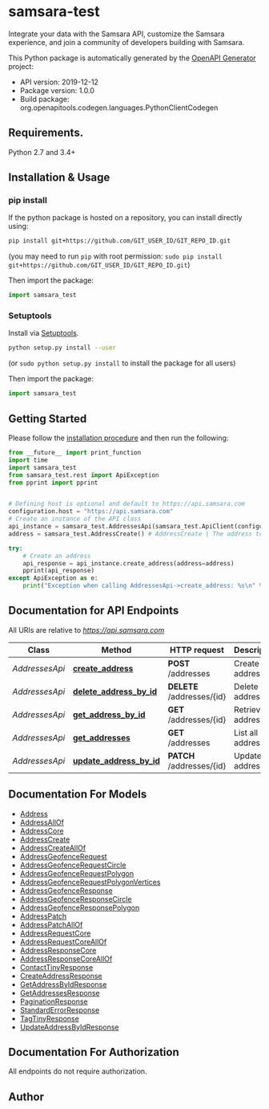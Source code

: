 # samsara-test
Integrate your data with the Samsara API, customize the Samsara experience, and join a community of developers building with Samsara.

This Python package is automatically generated by the [OpenAPI Generator](https://openapi-generator.tech) project:

- API version: 2019-12-12
- Package version: 1.0.0
- Build package: org.openapitools.codegen.languages.PythonClientCodegen

## Requirements.

Python 2.7 and 3.4+

## Installation & Usage
### pip install

If the python package is hosted on a repository, you can install directly using:

```sh
pip install git+https://github.com/GIT_USER_ID/GIT_REPO_ID.git
```
(you may need to run `pip` with root permission: `sudo pip install git+https://github.com/GIT_USER_ID/GIT_REPO_ID.git`)

Then import the package:
```python
import samsara_test 
```

### Setuptools

Install via [Setuptools](http://pypi.python.org/pypi/setuptools).

```sh
python setup.py install --user
```
(or `sudo python setup.py install` to install the package for all users)

Then import the package:
```python
import samsara_test
```

## Getting Started

Please follow the [installation procedure](#installation--usage) and then run the following:

```python
from __future__ import print_function
import time
import samsara_test
from samsara_test.rest import ApiException
from pprint import pprint


# Defining host is optional and default to https://api.samsara.com
configuration.host = "https://api.samsara.com"
# Create an instance of the API class
api_instance = samsara_test.AddressesApi(samsara_test.ApiClient(configuration))
address = samsara_test.AddressCreate() # AddressCreate | The address to create. (optional)

try:
    # Create an address
    api_response = api_instance.create_address(address=address)
    pprint(api_response)
except ApiException as e:
    print("Exception when calling AddressesApi->create_address: %s\n" % e)

```

## Documentation for API Endpoints

All URIs are relative to *https://api.samsara.com*

Class | Method | HTTP request | Description
------------ | ------------- | ------------- | -------------
*AddressesApi* | [**create_address**](docs/AddressesApi.md#create_address) | **POST** /addresses | Create an address
*AddressesApi* | [**delete_address_by_id**](docs/AddressesApi.md#delete_address_by_id) | **DELETE** /addresses/{id} | Delete an address
*AddressesApi* | [**get_address_by_id**](docs/AddressesApi.md#get_address_by_id) | **GET** /addresses/{id} | Retrieve an address
*AddressesApi* | [**get_addresses**](docs/AddressesApi.md#get_addresses) | **GET** /addresses | List all addresses
*AddressesApi* | [**update_address_by_id**](docs/AddressesApi.md#update_address_by_id) | **PATCH** /addresses/{id} | Update an address


## Documentation For Models

 - [Address](docs/Address.md)
 - [AddressAllOf](docs/AddressAllOf.md)
 - [AddressCore](docs/AddressCore.md)
 - [AddressCreate](docs/AddressCreate.md)
 - [AddressCreateAllOf](docs/AddressCreateAllOf.md)
 - [AddressGeofenceRequest](docs/AddressGeofenceRequest.md)
 - [AddressGeofenceRequestCircle](docs/AddressGeofenceRequestCircle.md)
 - [AddressGeofenceRequestPolygon](docs/AddressGeofenceRequestPolygon.md)
 - [AddressGeofenceRequestPolygonVertices](docs/AddressGeofenceRequestPolygonVertices.md)
 - [AddressGeofenceResponse](docs/AddressGeofenceResponse.md)
 - [AddressGeofenceResponseCircle](docs/AddressGeofenceResponseCircle.md)
 - [AddressGeofenceResponsePolygon](docs/AddressGeofenceResponsePolygon.md)
 - [AddressPatch](docs/AddressPatch.md)
 - [AddressPatchAllOf](docs/AddressPatchAllOf.md)
 - [AddressRequestCore](docs/AddressRequestCore.md)
 - [AddressRequestCoreAllOf](docs/AddressRequestCoreAllOf.md)
 - [AddressResponseCore](docs/AddressResponseCore.md)
 - [AddressResponseCoreAllOf](docs/AddressResponseCoreAllOf.md)
 - [ContactTinyResponse](docs/ContactTinyResponse.md)
 - [CreateAddressResponse](docs/CreateAddressResponse.md)
 - [GetAddressByIdResponse](docs/GetAddressByIdResponse.md)
 - [GetAddressesResponse](docs/GetAddressesResponse.md)
 - [PaginationResponse](docs/PaginationResponse.md)
 - [StandardErrorResponse](docs/StandardErrorResponse.md)
 - [TagTinyResponse](docs/TagTinyResponse.md)
 - [UpdateAddressByIdResponse](docs/UpdateAddressByIdResponse.md)


## Documentation For Authorization

 All endpoints do not require authorization.

## Author




